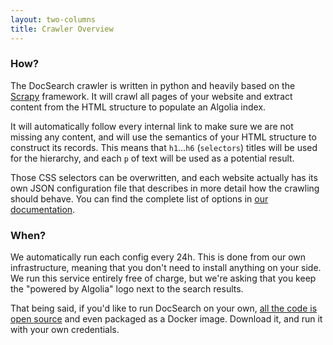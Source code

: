 ```yaml
---
layout: two-columns
title: Crawler Overview
---
```


### How?

The DocSearch crawler is written in python and heavily based on the [Scrapy][1]
framework. It will crawl all pages of your website and extract content from the
HTML structure to populate an Algolia index.

It will automatically follow every internal link to make sure we are not missing
any content, and will use the semantics of your HTML structure to construct its
records. This means that `h1`...`h6` (`selectors`) titles will be used for the
hierarchy, and each `p` of text will be used as a potential result.

Those CSS selectors can be overwritten, and each website actually has its own
JSON configuration file that describes in more detail how the crawling should
behave. You can find the complete list of options in [our documentation][2].

### When?

We automatically run each config every 24h. This is done from our own
infrastructure, meaning that you don't need to install anything on your side. We
run this service entirely free of charge, but we're asking that you keep the
"powered by Algolia" logo next to the search results.

That being said, if you'd like to run DocSearch on your own, [all the code is
open source][3] and even packaged as a Docker image. Download it, and run it
with your own credentials.

[1]: https://scrapy.org/
[2]: ./crawler-config.html
[3]: https://github.com/algolia/docsearch-scraper
